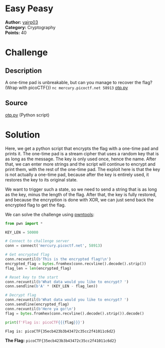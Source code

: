 # Easy Peasy

**Author:** [yairp03](https://github.com/yairp03)  
**Category:** Cryptography  
**Points:** 40

# Challenge

## Description

A one-time pad is unbreakable, but can you manage to recover the flag? (Wrap with picoCTF{}) `nc mercury.picoctf.net 58913` [otp.py](./otp.py)

## Source

[otp.py](./otp.py) (Python script)

# Solution

Here, we get a python script that encrypts the flag with a one-time pad and prints it. The one-time pad is a stream cipher that uses a random key that is as long as the message. The key is only used once, hence the name. After that, we can enter more strings and the script will continue to encrypt and print them, with the rest of the one-time pad. The exploit here is that the key is not actually a one-time pad, because after the key is entirely used, it restores the key to its original state.

We want to trigger such a state, so we need to send a string that is as long as the key, minus the length of the flag. After that, the key is fully restored, and because the encryption is done with XOR, we can just send back the encrypted flag to get the flag.

We can solve the challenge using [pwntools](/Guides/Tools/pwntools.md):

```python
from pwn import *

KEY_LEN = 50000

# Connect to challenge server
conn = connect('mercury.picoctf.net', 58913)

# Get encrypted flag
conn.recvuntil(b'This is the encrypted flag!\n')
encrypted_flag = bytes.fromhex(conn.recvline().decode().strip())
flag_len = len(encrypted_flag)

# Reset key to the start
conn.recvuntil(b'What data would you like to encrypt? ')
conn.sendline(b'A' * (KEY_LEN - flag_len))

# Decrypt flag
conn.recvuntil(b'What data would you like to encrypt? ')
conn.sendline(encrypted_flag)
conn.recvuntil(b'Here ya go!\n')
flag = bytes.fromhex(conn.recvline().decode().strip()).decode()

print(f'Flag is: picoCTF{{{flag}}}')
```

```
Flag is: picoCTF{35ecb423b3b43472c35cc2f41011c6d2}
```

**The Flag:** `picoCTF{35ecb423b3b43472c35cc2f41011c6d2}`
